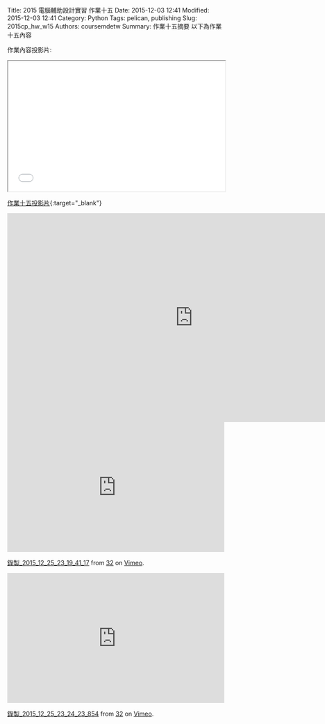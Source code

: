 Title: 2015 電腦輔助設計實習 作業十五
Date: 2015-12-03 12:41
Modified: 2015-12-03 12:41
Category: Python
Tags: pelican, publishing
Slug: 2015cp_hw_w15
Authors: coursemdetw
Summary: 作業十五摘要
以下為作業十五內容

作業內容投影片:

<iframe src="40323132_w15.html" width="500" height="300"></iframe>

[作業十五投影片](40323132_w15.html){:target="_blank"}


<iframe width="854" height="480" src="https://www.youtube.com/embed/uroEM8mBx9s" frameborder="0" allowfullscreen></iframe>

<iframe src="https://player.vimeo.com/video/151229683" width="500" height="299" frameborder="0" webkitallowfullscreen mozallowfullscreen allowfullscreen></iframe> <p><a href="https://vimeo.com/151229683">錄製_2015_12_25_23_19_41_17</a> from <a href="https://vimeo.com/user47497810">32</a> on <a href="https://vimeo.com">Vimeo</a>.</p>

<iframe src="https://player.vimeo.com/video/151229684" width="500" height="299" frameborder="0" webkitallowfullscreen mozallowfullscreen allowfullscreen></iframe> <p><a href="https://vimeo.com/151229684">錄製_2015_12_25_23_24_23_854</a> from <a href="https://vimeo.com/user47497810">32</a> on <a href="https://vimeo.com">Vimeo</a>.</p>